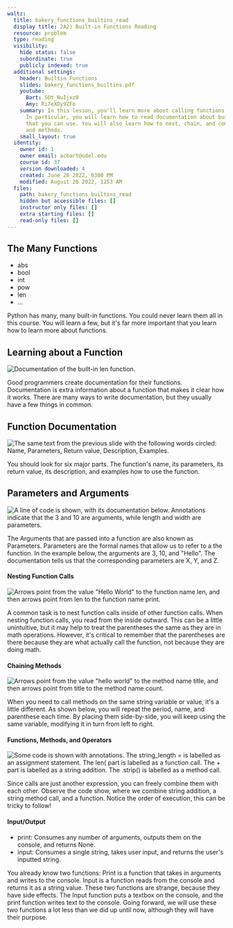 ```yaml
---
waltz:
  title: bakery_functions_builtins_read
  display title: 2A2) Built-in Functions Reading
  resource: problem
  type: reading
  visibility:
    hide status: false
    subordinate: true
    publicly indexed: true
  additional settings:
    header: Builtin Functions
    slides: bakery_functions_builtins.pdf
    youtube:
      Bart: SOt_NuIjxz0
      Amy: Ri7eXDy9ZFo
    summary: In this lesson, you'll learn more about calling functions and methods.
      In particular, you will learn how to read documentation about built-in functions
      that you can use. You will also learn how to nest, chain, and combine functions
      and methods.
    small_layout: true
  identity:
    owner id: 1
    owner email: acbart@udel.edu
    course id: 37
    version downloaded: 4
    created: June 28 2022, 0300 PM
    modified: August 26 2022, 1253 AM
  files:
    path: bakery_functions_builtins_read
    hidden but accessible files: []
    instructor only files: []
    extra starting files: []
    read-only files: []
---
```

## The Many Functions

* abs
* bool
* int
* pow
* len
* ...

Python has many, many built-in functions.
You could never learn them all in this course.
You will learn a few, but it's far more important that you learn how to learn more about functions.


## Learning about a Function

![Documentation of the built-in `len` function.](functions_builtin_docs.png)

Good programmers create documentation for their functions.
Documentation is extra information about a function that makes it clear how it works.
There are many ways to write documentation, but they usually have a few things in common.


## Function Documentation

![The same text from the previous slide with the following words circled: Name, Parameters, Return value, Description, Examples.](functions_builtin_docs_highlighted.png)

You should look for six major parts.
The function's name, its parameters, its return value, its description, and examples how to use the function.

## Parameters and Arguments

![A line of code is shown, with its documentation below. Annotations indicate that the `3` and `10` are arguments, while `length` and `width` are parameters.](functions_builtin_args_params.png)

The Arguments that are passed into a function are also known as Parameters.
Parameters are the formal names that allow us to refer to a the function.
In the example below, the arguments are 3, 10, and "Hello".
The documentation tells us that the corresponding parameters are X, Y, and Z.

#### Nesting Function Calls

![Arrows point from the value `"Hello World"` to the function name `len`, and then arrows point from `len` to the function name `print`.](functions_builtin_nested_function_calls.png)

A common task is to nest function calls inside of other function calls.
When nesting function calls, you read from the inside outward.
This can be a little unintuitive, but it may help to treat the parentheses the same as they are in math operations.
However, it's critical to remember that the parentheses are there because they are what actually call the function, not because they are doing math.

#### Chaining Methods

![Arrows point from the value "hello world" to the method name `title`, and then arrows point from `title` to the method name `count`.](functions_builtin_chained_methods.png)

When you need to call methods on the same string variable or value, it's a little different.
As shown below, you will repeat the period, name, and parenthese each time.
By placing them side-by-side, you will keep using the same variable, modifying it in turn from left to right.

#### Functions, Methods, and Operators

![Some code is shown with annotations. The `string_length =` is labelled as an assignment statement. The `len(` part is labelled as a function call. The `+` part is labelled as a string addition. The `.strip()` is labelled as a method call.](functions_builtin_labeled_parts.png)

Since calls are just another expression, you can freely combine them with each other.
Observe the code show, where we combine string addition, a string method call, and a function.
Notice the order of execution, this can be tricky to follow!

#### Input/Output

* print: Consumes any number of arguments, outputs them on the console, and returns None.
* input: Consumes a single string, takes user input, and returns the user's inputted string.

You already know two functions:
Print is a function that takes in arguments and writes to the console.
Input is a function reads from the console and returns it as a string value.
These two functions are strange, because they have side effects.
The Input function puts a textbox on the console, and the print function writes text to the console.
Going forward, we will use these two functions a lot less than we did up until now, although they will have their purpose.